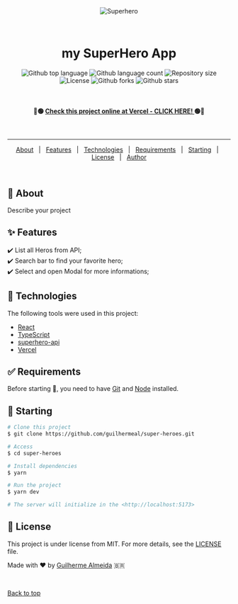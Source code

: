 <div align="center" id="top"> 
  <img src="https://github.com/guilhermeal/super-heroes/blob/8473395835caeb3d0807127b3d91ba5ef2ab15b8/src/assets/clip.gif" alt="Superhero" />

  &#xa0;

  <!-- <a href="https://super-heroes.netlify.app">Demo</a> -->
</div>

<h1 align="center">my SuperHero App</h1>

<p align="center">
  <img alt="Github top language" src="https://img.shields.io/github/languages/top/guilhermeal/super-heroes?color=56BEB8">
  <img alt="Github language count" src="https://img.shields.io/github/languages/count/guilhermeal/super-heroes?color=56BEB8">
  <img alt="Repository size" src="https://img.shields.io/github/repo-size/guilhermeal/super-heroes?color=56BEB8">
  <img alt="License" src="https://img.shields.io/github/license/guilhermeal/super-heroes?color=56BEB8">
  <img alt="Github forks" src="https://img.shields.io/github/forks/guilhermeal/super-heroes?color=56BEB8" />
  <img alt="Github stars" src="https://img.shields.io/github/stars/guilhermeal/super-heroes?color=56BEB8" />
</p>

<br>

<h4 align="center"> 

🚀🟢 [Check this project online at Vercel - CLICK HERE! ](https://super-heroes-djoo.vercel.app/) 🟢🚀

</h4> 
<br>

<hr>

<p align="center">
  <a href="#dart-about">About</a> &#xa0; | &#xa0; 
  <a href="#sparkles-features">Features</a> &#xa0; | &#xa0;
  <a href="#rocket-technologies">Technologies</a> &#xa0; | &#xa0;
  <a href="#white_check_mark-requirements">Requirements</a> &#xa0; | &#xa0;
  <a href="#checkered_flag-starting">Starting</a> &#xa0; | &#xa0;
  <a href="#memo-license">License</a> &#xa0; | &#xa0;
  <a href="https://github.com/guilhermeal" target="_blank">Author</a>
</p>

<br>

## :dart: About ##

Describe your project

## :sparkles: Features ##

:heavy_check_mark: List all Heros from API;\
:heavy_check_mark: Search bar to find your favorite hero;\
:heavy_check_mark: Select and open Modal for more informations;

## :rocket: Technologies ##

The following tools were used in this project:

- [React](https://pt-br.reactjs.org/)
- [TypeScript](https://www.typescriptlang.org/)
- [superhero-api](https://akabab.github.io/superhero-api/)
- [Vercel](https://vercel.com/)

## :white_check_mark: Requirements ##

Before starting :checkered_flag:, you need to have [Git](https://git-scm.com) and [Node](https://nodejs.org/en/) installed.

## :checkered_flag: Starting ##

```bash
# Clone this project
$ git clone https://github.com/guilhermeal/super-heroes.git

# Access
$ cd super-heroes

# Install dependencies
$ yarn

# Run the project
$ yarn dev

# The server will initialize in the <http://localhost:5173>
```

## :memo: License ##

This project is under license from MIT. For more details, see the [LICENSE](LICENSE.md) file.


Made with :heart: by <a href="https://github.com/guilhermeal" target="_blank">Guilherme Almeida</a> 🇧🇷

&#xa0;

<a href="#top">Back to top</a>
